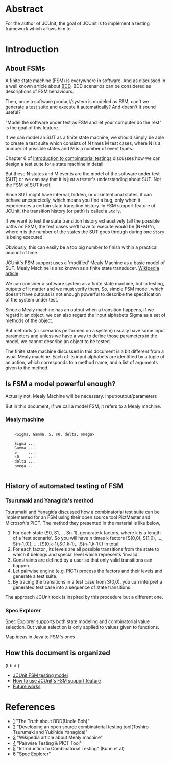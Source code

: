 # Abstract
For the author of JCUnit, the goal of JCUnit is to implement a testing framework which allows him to



# Introduction
## About FSMs
A finite state machine (FSM) is everywhere in software.
And as discussed in a well known article about [BDD][1],
BDD scenarios can be considered as descriptions of FSM behaviours.

Then, once a software product/system is modeled as FSM, can't we generate a test
suite and execute it automatically? And doesn't it sound useful?

"Model the software under test as FSM and let your computer do the rest" is the goal of this feature.

If we can model an SUT as a finite state machine, we should simply be able to create
a test suite which consists of N times M test cases, where N is a number of possible
states and M is a number of event types.

Chapter 6 of [Introduction to combinatorial testings][5] discusses how we can design
a test suite for a state machine in detail.

But these N states and M events are the model of the software under test (SUT) or
we can say that it is just a tester's understanding about SUT. Not the FSM of SUT itself.

Since SUT might have internal, hidden, or unkintentional states, it can behave unexpectedly,
which means you find a bug, only when it experiences a certain state transition history.
In FSM support feature of JCUnit, the transition history (or path) is called a ```Story```.

If we want to test the state transition history exhaustively (all the possible paths on FSM),
the test cases we'll have to execute would be (N*M)^n, where n is the number of the states
the SUT goes through during one ```Story``` is being executed.

Obviously, this can easily be a too big number to finish within a practical amount of time.


JCUnit's FSM support uses a 'modified' Mealy Machine as a basic model of SUT.
Mealy Machine is also known as a finite state transducer. [Wikipedia article](http://en.wikipedia.org/wiki/Mealy_machine)

We can consider a software system as a finite state machine, but in testing, outputs of it matter
and we must verify them.
So, simple FSM model, which doesn't have outputs is not enough powerful to describe the
specification of the system under test.

Since a Mealy machine has an output when a transition happens,
if we regard it an object, we can also regard the input alphabets Sigma as a set
of methods of the object.

But methods (or scenarios performed on a system) usually have some input parameters
and unless we have a way to define those parameters in the model, we cannot describe
an object to be tested.

The finite state machine discussed in this document is a bit different from a usual
Mealy machine. Each of its input alphabets are identified by a tuple of an action, which
 corresponds to a method name, and a list of arguments given to the method.


## Is FSM a model powerful enough?
Actually not.
Mealy Machine will be necessary.
Input/output/parameters

But in this document, if we call a model FSM, it refers to a Mealy machine.


### Mealy machine


```
    
    <Sigma, Gamma, S, s0, delta, omega>
    
    Sigma ...
    Gamma ...
    S     ...
    s0    ...
    delta ...
    omega ...
    
```

## History of automated testing of FSM
### Tsurumaki and Yanagida's method
[Tsurumaki and Yanagida][2] discussed how a combinatorial test suite can be implemented
for an FSM using their open source tool PictMaster and Microsoft's PICT.
The method they presented in the material is like below,

1. For each state (S0, S1, ... Sn-1), generate k factors, where k is a length of a 'test scenario'. 
   So you will have n times k factors [S(0,0), S(1,0), ..., S(n-1,0)], ..., [S(0,k-1),S(1,k-1),...S(n-1,k-1)]) 
   in total.
2. For each factor , its levels are all possible transitions from the state to which 
   it belongs and special level which represents 'invalid'.
3. Constraints are defined by a user so that only valid transitions can happen.
3. Let pairwise engine (e.g. [PICT][4]) process the factors and their levels and generate a test suite.
4. By tracing the transitions in a test case from S(0,0), you can interpret a generated 
   test case into a sequence of state transitions.

The approach JCUnit took is inspired by this procedure but a different one.


### Spec Explorer
Spec Explorer supports both state modeling and combinatorial value selection.
But value selection is only applied to values given to functions.


Map ideas in Java to FSM's ones

## How this document is organized
(t.b.d.)
* [JCUnit FSM testing model](Model.md)
* [How to use JCUnit's FSM support feature](Usage.md)
* [Future works](FutureWorks.md)

# References
* [1] "The Truth about BDD(Uncle Bob)"
* [2] "Developing an open source combinatorial testing tool(Toshiro Tsurumaki and Yukihide Yanagida)"
* [3] "Wikipedia article about Mealy machine"
* [4] "Pairwise Testing & PICT Tool"
* [5] "Introduction to Combinatorial Testing" (Kuhn et al)
* [6] "Spec Explorer"

[1]: https://sites.google.com/site/unclebobconsultingllc/the-truth-about-bdd
[2]: http://www.jasst.jp/archives/jasst09e/pdf/D4-2.pdf
[3]: http://en.wikipedia.org/wiki/Mealy_machine
[4]: http://blogs.msdn.com/b/nagasatish/archive/2006/11/30/pairwise-testing-pict-tool.aspx
[5]: http://books.rakuten.co.jp/rk/bac16b7ae73b3e53b076cc479a7e870a/
[6]: https://msdn.microsoft.com/en-us/library/ee620411.aspx